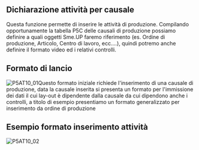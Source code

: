 ## Dichiarazione attività per causale
Questa funzione permette di inserire le attività di produzione.
Compilando opportunamente la tabella P5C delle causali di produzione possiamo definire a quali oggetti Sme.UP faremo riferimento (es. Ordine di produzione, Articolo, Centro di lavoro, ecc....), quindi potremo anche definire il formato video ed i relativi controlli.

## Formato di lancio
![P5AT10_01](http://doc.smeup.com/immagini/MBDOC_OGG-P_P5AT10/P5AT10_01.png)Questo formato iniziale richiede l'inserimento di una causale di produzione, data la causale inserita si presenta un formato per l'immissione dei dati il cui lay-out è dipendente dalla causale da cui dipendono anche i controlli, a titolo di esempio presentiamo un formato generalizzato per inserimento da ordine di produzione

## Esempio formato inserimento attività
![P5AT10_02](http://doc.smeup.com/immagini/MBDOC_OGG-P_P5AT10/P5AT10_02.png)